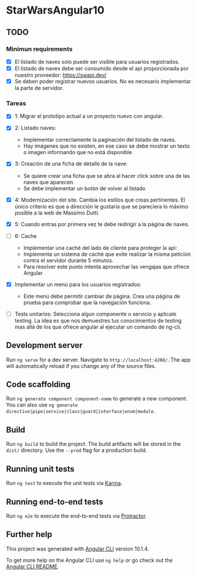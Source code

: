 # StarWarsAngular10

## TODO

### Minimun requirements

- [x] El listado de naves solo puede ser visible para usuarios registrados.
- [x] El listado de naves debe ser consumido desde el api proporcionada por nuestro proveedor: https://swapi.dev/
- [x] Se deben poder registrar nuevos usuarios. No es necesario implementar la parte de servidor.

### Tareas
- [x] 1: Migrar el prototipo actual a un proyecto nuevo con angular.
- [x] 2: Listado naves:
  -  Implementar correctamente la paginación del listado de naves.
  -  Hay imágenes que no existen, en ese caso se debe mostrar un texto o imagen informando que no está disponible.
- [x] 3: Creación de una ficha de detalle de la nave:
  - Se quiere crear una ficha que se abra al hacer click sobre una de las naves que aparecen.
  - Se debe implementar un botón de volver al listado
- [x] 4: Modernización del site. Cambia los estilos que creas pertinentes. El único criterio es que a dirección le gustaría que se pareciera lo máximo posible a la web de Massimo Dutti.


- [x] 5: Cuando entras por primera vez te debe redirigir a la página de naves.
- [ ] 6: Cache
  - Implementar una caché del lado de cliente para proteger la api:
  - Implementa un sistema de caché que evite realizar la misma petición contra el servidor durante 5 minutos.
  - Para resolver este punto intenta aprovechar las vengajas que ofrece Angular
- [x] Implementar un menú para los usuarios registrados:
   - Este menú debe permitir cambiar de página. Crea una página de prueba para comprobar que la navegación funciona.
- [ ] Tests unitarios: Selecciona algun componente o servicio y aplicale testing. La idea es que nos demuestres tus conocimientos de testing mas allá de los que ofrece angular al ejecutar un comando de ng-cli.


## Development server

Run `ng serve` for a dev server. Navigate to `http://localhost:4200/`. The app will automatically reload if you change any of the source files.

## Code scaffolding

Run `ng generate component component-name` to generate a new component. You can also use `ng generate directive|pipe|service|class|guard|interface|enum|module`.

## Build

Run `ng build` to build the project. The build artifacts will be stored in the `dist/` directory. Use the `--prod` flag for a production build.

## Running unit tests

Run `ng test` to execute the unit tests via [Karma](https://karma-runner.github.io).

## Running end-to-end tests

Run `ng e2e` to execute the end-to-end tests via [Protractor](http://www.protractortest.org/).

## Further help

This project was generated with [Angular CLI](https://github.com/angular/angular-cli) version 10.1.4.

To get more help on the Angular CLI use `ng help` or go check out the [Angular CLI README](https://github.com/angular/angular-cli/blob/master/README.md).
